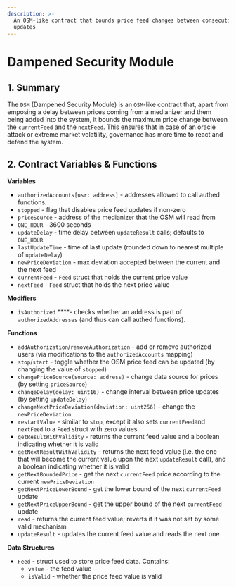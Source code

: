 ```yaml
---
description: >-
  An OSM-like contract that bounds price feed changes between consecutive
  updates
---
```


# Dampened Security Module

## 1. Summary

The `DSM` \(Dampened Security Module\) is an `OSM`-like contract that, apart from emposing a delay between prices coming from a medianizer and them being added into the system, it bounds the maximum price change between the `currentFeed` and the `nextFeed`. This ensures that in case of an oracle attack or extreme market volatility, governance has more time to react and defend the system.

## 2. Contract Variables & Functions <a id="2-contract-details"></a>

**Variables**

* `authorizedAccounts[usr: address]` - addresses allowed to call authed functions.
* `stopped` - flag that disables price feed updates if non-zero
* `priceSource` - address of the medianizer that the OSM will read from
* `ONE_HOUR` - 3600 seconds
* `updateDelay` - time delay between `updateResult` calls; defaults to `ONE_HOUR`
* `lastUpdateTime` - time of last update \(rounded down to nearest multiple of `updateDelay`\)
* `newPriceDeviation` - max deviation accepted between the current and the next feed
* `currentFeed` - `Feed` struct that holds the current price value
* `nextFeed` - `Feed` struct that holds the next price value

**Modifiers**

* `isAuthorized` ****- checks whether an address is part of `authorizedAddresses` \(and thus can call authed functions\).

**Functions**

* `addAuthorization`/`removeAuthorization` - add or remove authorized users \(via modifications to the `authorizedAccounts` mapping\)
* `stop`/`start` - toggle whether the OSM price feed can be updated \(by changing the value of `stopped`\)
* `changePriceSource(source: address)` - change data source for prices \(by setting `priceSource`\)
* `changeDelay(delay: uint16)` - change interval between price updates \(by setting `updateDelay`\)
* `changeNextPriceDeviation(deviation: uint256)` - change the `newPriceDeviation`
* `restartValue` - similar to `stop`, except it also sets `currentFeed`and `nextFeed` to a `Feed` struct with zero values
* `getResultWithValidity` - returns the current feed value and a boolean indicating whether it is valid
* `getNextResultWithValidity` - returns the next feed value \(i.e. the one that will become the current value upon the next `updateResult` call\), and a boolean indicating whether it is valid
* `getNextBoundedPrice` - get the next `currentFeed` price according to the current `newPriceDeviation`
* `getNextPriceLowerBound` - get the lower bound of the next `currentFeed` update
* `getNextPriceUpperBound` - get the upper bound of the next `currentFeed` update
* `read` - returns the current feed value; reverts if it was not set by some valid mechanism
* `updateResult` - updates the current feed value and reads the next one

**Data Structures**

* `Feed` - struct used to store price feed data. Contains:
  * `value` - the feed value
  * `isValid` - whether the price feed value is valid

